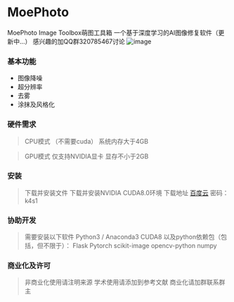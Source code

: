 # MoePhoto
MoePhoto Image Toolbox萌图工具箱
一个基于深度学习的AI图像修复软件（更新中...）
感兴趣的加QQ群320785467讨论
![image](https://github.com/opteroncx/MoePhoto/blob/master/images/example1s.png)
### 基本功能
* 图像降噪
* 超分辨率
* 去雾
* 涂抹及风格化
### 硬件需求
> CPU模式 （不需要cuda）
系统内存大于4GB

> GPU模式
仅支持NVIDIA显卡
显存不小于2GB

### 安装
> 下载并安装文件
下载并安装NVIDIA CUDA8.0环境
下载地址 [百度云](http://pan.baidu.com/s/1W5DQTepe6jT6TGu4QFAPXg) 密码：k4s1

### 协助开发
> 需要安装以下软件
Python3 / Anaconda3
CUDA8
以及python依赖包（包括，但不限于）：
Flask
Pytorch
scikit-image
opencv-python
numpy

### 商业化及许可
> 非商业化使用请注明来源
学术使用请添加到参考文献
商业化请加群联系群主

